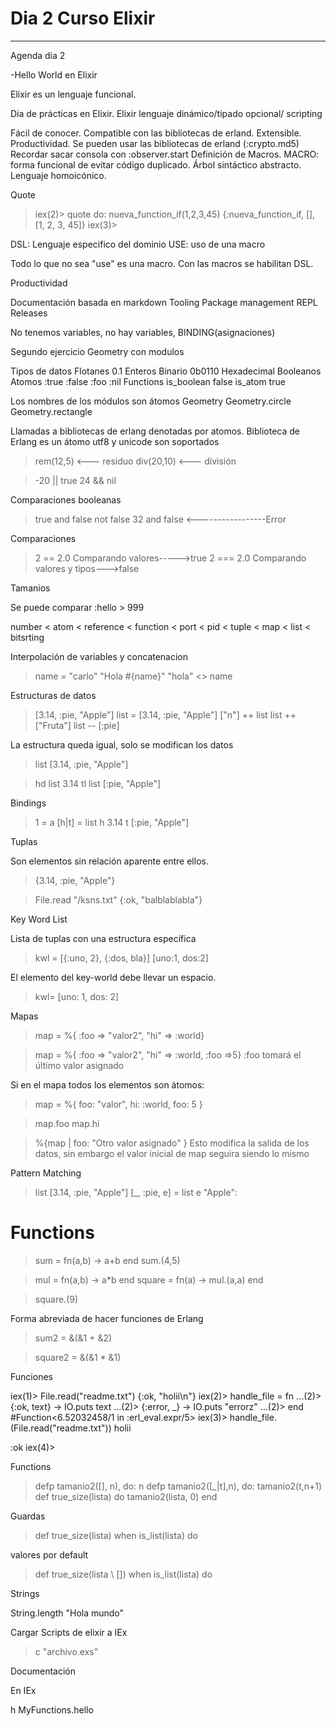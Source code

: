 # Dia 2 Curso Elixir
---

Agenda dia 2

-Hello World en Elixir

Elixir es un lenguaje funcional.

Dia de prácticas en Elixir.
Elixir lenguaje dinámico/tipado opcional/ scripting

Fácil de conocer.
Compatible con las bibliotecas de erland.
Extensible.
Productividad.
Se pueden usar las bibliotecas de erland (:crypto.md5)
Recordar sacar consola con :observer.start
Definición de Macros. MACRO: forma funcional de evitar código duplicado.
Árbol sintáctico abstracto.
Lenguaje homoicónico.

Quote

> iex(2)> quote do: nueva_function_if(1,2,3,45)
> {:nueva_function_if, [], [1, 2, 3, 45]}
> iex(3)>

DSL: Lenguaje especifico del dominio
USE: uso de una macro

Todo lo que no sea "use" es una macro.
Con las macros se habilitan DSL.

Productividad

Documentación basada en markdown
Tooling
Package management
REPL
Releases


No tenemos variables, no hay variables, BINDING(asignaciones)

Segundo ejercicio Geometry con modulos

Tipos de datos
Flotanes 0.1
Enteros
Binario 0b0110
Hexadecimal
Booleanos
Atomos :true :false :foo :nil
    Functions
        is_boolean false
        is_atom true

Los nombres de los módulos son átomos
    Geometry
    Geometry.circle
    Geometry.rectangle

Llamadas a bibliotecas de erlang denotadas por atomos.
Biblioteca de Erlang es un átomo
utf8 y unicode son soportados

> rem(12,5) <--- residuo
> div(20,10) <--- división

> -20 || true
> 24 && nil

Comparaciones booleanas
> true and false
> not false
> 32 and false <-----------------Error

Comparaciones

> 2 == 2.0 Comparando valores----->true
> 2 === 2.0 Comparando valores y tipos--->false

Tamanios

Se puede comparar :hello > 999

number < atom < reference < function < port < pid < tuple < map < list < bitsrting

Interpolación de variables y concatenacion

> name = "carlo"
> "Hola #{name}"
> "hola" <> name

Estructuras de datos

> [3.14, :pie, "Apple"]
> list = [3.14, :pie, "Apple"]
> ["n"] ++ list
> list ++ ["Fruta"]
> list -- [:pie]

La estructura queda igual, solo se modifican los datos
> list
> [3.14, :pie, "Apple"]

> hd list
> 3.14
> tl list
> [:pie, "Apple"]


Bindings

> 1 = a
> [h|t] = list
> h
> 3.14
> t
> [:pie, "Apple"]


Tuplas

Son elementos sin relación aparente entre ellos.

> {3.14, :pie, "Apple"}

> File.read "/ksns.txt"
> {:ok, "balblablabla"}

Key Word List

Lista de tuplas con una estructura específica

> kwl = [{:uno, 2}, {:dos, bla}]
> [uno:1, dos:2]

El elemento del key-world debe llevar un espacio.
> kwl= [uno: 1, dos: 2]

Mapas

> map = %{ :foo => "valor2", "hi" => :world}

> map = %{ :foo => "valor2", "hi" => :world, :foo =>5}
> :foo tomará el último valor asignado

Si en el mapa todos los elementos son átomos:
> map = %{ foo: "valor", hi: :world, foo: 5 }

> map.foo
> map.hi

> %{map | foo: "Otro valor asignado" }
Esto modifica la salida de los datos, sin embargo el valor inicial de map seguira siendo lo mismo


Pattern Matching

> list
> [3.14, :pie, "Apple"]
> [_, :pie, e] = list
> e
> "Apple":

# Functions

> sum = fn(a,b) -> a+b end
> sum.(4,5)

> mul = fn(a,b) -> a*b end
> square = fn(a) -> mul.(a,a) end

> square.(9)

Forma abreviada de hacer funciones de Erlang

> sum2 = &(&1 + &2)

> square2 = &(&1 * &1)

Funciones

iex(1)> File.read("readme.txt")
{:ok, "holii\n"}
iex(2)> handle_file = fn
...(2)> {:ok, text} -> IO.puts text
...(2)> {:error, _} -> IO.puts "errorz"
...(2)> end
#Function<6.52032458/1 in :erl_eval.expr/5>
iex(3)> handle_file.(File.read("readme.txt"))
holii

:ok
iex(4)>


Functions

> defp tamanio2([], n), do: n
> defp tamanio2([_|t],n), do: tamanio2(t,n+1)
> def true_size(lista) do
>   tamanio2(lista, 0)
> end


Guardas

> def true_size(lista) when is_list(lista) do

valores por default

> def true_size(lista \\ []) when is_list(lista) do

Strings

String.length "Hola mundo"

Cargar Scripts de elixir a IEx

> c "archivo.exs"

Documentación

En IEx

h MyFunctions.hello
















